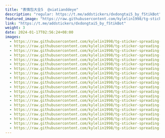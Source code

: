 ```yaml
---
title: "表情包大全5  @xiatianddeye"
description: "regular: https://t.me/addstickers/dxdongtai5_by_fStikBot"
featured_image: "https://raw.githubusercontent.com/kylelin1998/tg-sticker-spreading-worldwide-images/main/img/2b399bed-7204-43c3-9eba-926021eaf38c.jpg"
link: "https://t.me/addstickers/dxdongtai5_by_fStikBot"
weight: 3
date: 2024-01-17T02:56:24+08:00
images:
  - https://raw.githubusercontent.com/kylelin1998/tg-sticker-spreading-worldwide-images/main/img/2b399bed-7204-43c3-9eba-926021eaf38c.jpg
  - https://raw.githubusercontent.com/kylelin1998/tg-sticker-spreading-worldwide-images/main/img/663aeab3-1f2c-48d7-9fed-13b3dcde6c55.jpg
  - https://raw.githubusercontent.com/kylelin1998/tg-sticker-spreading-worldwide-images/main/img/9ef01516-109f-4191-a9a6-017eb8b56692.jpg
  - https://raw.githubusercontent.com/kylelin1998/tg-sticker-spreading-worldwide-images/main/img/ccff1149-8861-4ce7-958f-7cbea441a574.jpg
  - https://raw.githubusercontent.com/kylelin1998/tg-sticker-spreading-worldwide-images/main/img/c953f61f-b971-409f-9dec-f52291c975b9.jpg
  - https://raw.githubusercontent.com/kylelin1998/tg-sticker-spreading-worldwide-images/main/img/fe4b8fb3-9c38-4d80-ab9b-7ba201f3352d.jpg
  - https://raw.githubusercontent.com/kylelin1998/tg-sticker-spreading-worldwide-images/main/img/0ef54a66-1054-491a-9e18-908a980ded6a.jpg
  - https://raw.githubusercontent.com/kylelin1998/tg-sticker-spreading-worldwide-images/main/img/cb50eadc-6d0b-4048-804b-76cd25342622.jpg
  - https://raw.githubusercontent.com/kylelin1998/tg-sticker-spreading-worldwide-images/main/img/4be2eeaa-2557-40ed-b4be-f9eeb066fd94.jpg
  - https://raw.githubusercontent.com/kylelin1998/tg-sticker-spreading-worldwide-images/main/img/6b2a8315-363b-4eb5-854b-68cbf9106f1d.jpg
  - https://raw.githubusercontent.com/kylelin1998/tg-sticker-spreading-worldwide-images/main/img/886527f4-b09f-4e9f-a869-7e1ae428a632.jpg
  - https://raw.githubusercontent.com/kylelin1998/tg-sticker-spreading-worldwide-images/main/img/3540102e-cc37-422a-a12b-8d230fab8126.jpg
  - https://raw.githubusercontent.com/kylelin1998/tg-sticker-spreading-worldwide-images/main/img/bb1d3cb1-f329-4bba-9f9e-e9543fed7452.jpg
  - https://raw.githubusercontent.com/kylelin1998/tg-sticker-spreading-worldwide-images/main/img/9733ca71-ff3b-43a3-b50f-d85a84b0e85c.jpg
  - https://raw.githubusercontent.com/kylelin1998/tg-sticker-spreading-worldwide-images/main/img/5d63c066-0d1b-4cbf-bf7c-42b7df6de420.jpg
  - https://raw.githubusercontent.com/kylelin1998/tg-sticker-spreading-worldwide-images/main/img/8dd808f4-8a42-4251-b018-1c6fa68c997a.jpg
  - https://raw.githubusercontent.com/kylelin1998/tg-sticker-spreading-worldwide-images/main/img/a340b781-4cb3-45a7-8caf-b27adfea0803.jpg
  - https://raw.githubusercontent.com/kylelin1998/tg-sticker-spreading-worldwide-images/main/img/e027486a-4200-44a3-8526-300088983fc4.jpg
  - https://raw.githubusercontent.com/kylelin1998/tg-sticker-spreading-worldwide-images/main/img/44dd582f-0259-4097-acb6-0d7243963440.jpg
  - https://raw.githubusercontent.com/kylelin1998/tg-sticker-spreading-worldwide-images/main/img/69c2cfd1-8575-4cd5-86b9-b73257c2cd53.jpg
---
```

